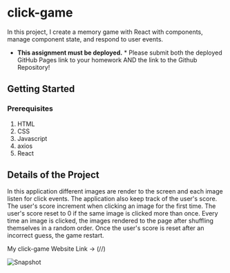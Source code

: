 # click-game

In this project, I create a memory game with React with components, manage component state, and respond to user events.


* **This assignment must be deployed.** * Please submit both the deployed GitHub Pages link to your homework AND the link to the Github Repository!

## Getting Started

### Prerequisites

1. HTML
2. CSS
3. Javascript
4. axios 
5. React


## Details of the Project


In this application different images are render to the screen and each image listen for click events. The application also keep track of the user's score. The user's score  increment when clicking an image for the first time. The user's score reset to 0 if the  same image is clicked more than once. Every time an image is clicked, the images rendered to the page after shuffling themselves in a random order. Once the user's score is reset after an incorrect guess, the game restart.

My click-game Website Link ->  (//)

![Snapshot](assets/images/workschedular.png)









